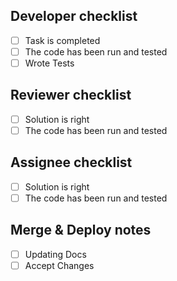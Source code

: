 ## Developer checklist
- [ ] Task is completed
- [ ] The code has been run and tested
- [ ] Wrote Tests

## Reviewer checklist
- [ ] Solution is right
- [ ] The code has been run and tested

## Assignee checklist
- [ ] Solution is right
- [ ] The code has been run and tested 

## Merge & Deploy notes
- [ ] Updating Docs
- [ ] Accept Changes
